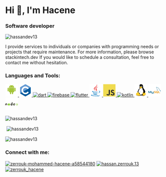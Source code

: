 <h1 align="left">Hi 👋, I'm Hacene</h1>
<h3 align="left">Software developer</h3>

<p align="left"> <img src="https://komarev.com/ghpvc/?username=hassandev13&label=Profile%20views&color=0e75b6&style=flat" alt="hassandev13" /> </p>



I provide services to individuals or companies with programming needs or projects that require maintenance.
For more information, please browse stackintech.dev
If you would like to schedule a consultation, feel free to contact me without hesitation.



<h3 align="left">Languages and Tools:</h3>
<p align="left"> <a href="https://developer.android.com" target="_blank" rel="noreferrer"> <img src="https://raw.githubusercontent.com/devicons/devicon/master/icons/android/android-original-wordmark.svg" alt="android" width="40" height="40"/> </a> <a href="https://www.cprogramming.com/" target="_blank" rel="noreferrer"> <img src="https://raw.githubusercontent.com/devicons/devicon/master/icons/c/c-original.svg" alt="c" width="40" height="40"/> </a> <a href="https://dart.dev" target="_blank" rel="noreferrer"> <img src="https://www.vectorlogo.zone/logos/dartlang/dartlang-icon.svg" alt="dart" width="40" height="40"/> </a> <a href="https://firebase.google.com/" target="_blank" rel="noreferrer"> <img src="https://www.vectorlogo.zone/logos/firebase/firebase-icon.svg" alt="firebase" width="40" height="40"/> </a> <a href="https://flutter.dev" target="_blank" rel="noreferrer"> <img src="https://www.vectorlogo.zone/logos/flutterio/flutterio-icon.svg" alt="flutter" width="40" height="40"/> </a> <a href="https://www.java.com" target="_blank" rel="noreferrer"> <img src="https://raw.githubusercontent.com/devicons/devicon/master/icons/java/java-original.svg" alt="java" width="40" height="40"/> </a> <a href="https://developer.mozilla.org/en-US/docs/Web/JavaScript" target="_blank" rel="noreferrer"> <img src="https://raw.githubusercontent.com/devicons/devicon/master/icons/javascript/javascript-original.svg" alt="javascript" width="40" height="40"/> </a> <a href="https://kotlinlang.org" target="_blank" rel="noreferrer"> <img src="https://www.vectorlogo.zone/logos/kotlinlang/kotlinlang-icon.svg" alt="kotlin" width="40" height="40"/> </a> <a href="https://www.linux.org/" target="_blank" rel="noreferrer"> <img src="https://raw.githubusercontent.com/devicons/devicon/master/icons/linux/linux-original.svg" alt="linux" width="40" height="40"/> </a> <a href="https://www.mysql.com/" target="_blank" rel="noreferrer"> <img src="https://raw.githubusercontent.com/devicons/devicon/master/icons/mysql/mysql-original-wordmark.svg" alt="mysql" width="40" height="40"/> </a> <a href="https://nodejs.org" target="_blank" rel="noreferrer"> <img src="https://raw.githubusercontent.com/devicons/devicon/master/icons/nodejs/nodejs-original-wordmark.svg" alt="nodejs" width="40" height="40"/> </a> </p>

<p><img align="center" src="https://github-readme-stats.vercel.app/api/top-langs?username=hassandev13&show_icons=true&theme=dark&locale=en&layout=compact" alt="hassandev13" /></p>

<p>&nbsp;<img align="center" src="https://github-readme-stats.vercel.app/api?username=hassandev13&show_icons=true&locale=en" alt="hassandev13" /></p>

<p><img align="center" src="https://github-readme-streak-stats.herokuapp.com/?user=hassandev13&" alt="hassandev13" /></p>

<h3 align="left">Connect with me:</h3>

<p align="left">
<a href="https://linkedin.com/in/zerrouk-mohammed-hacene-a58544180" target="blank"><img align="center" src="https://raw.githubusercontent.com/rahuldkjain/github-profile-readme-generator/master/src/images/icons/Social/linked-in-alt.svg" alt="zerrouk-mohammed-hacene-a58544180" height="30" width="40" /></a>
<a href="https://fb.com/hassan.zerrouk.13" target="blank"><img align="center" src="https://raw.githubusercontent.com/rahuldkjain/github-profile-readme-generator/master/src/images/icons/Social/facebook.svg" alt="hassan.zerrouk.13" height="30" width="40" /></a>
<a href="https://instagram.com/zerrouk_hacene" target="blank"><img align="center" src="https://raw.githubusercontent.com/rahuldkjain/github-profile-readme-generator/master/src/images/icons/Social/instagram.svg" alt="zerrouk_hacene" height="30" width="40" /></a>
</p>

